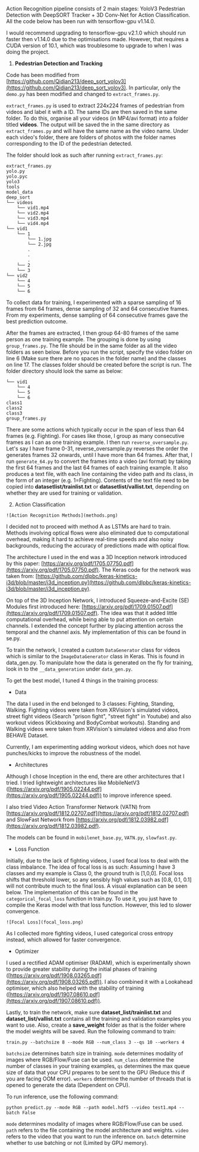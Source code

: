 Action Recognition pipeline consists of 2 main stages: YoloV3 Pedestrian Detection with DeepSORT Tracker + 3D Conv-Net for Action Classification. All the code below has been run with tensorflow-gpu v1.14.0.

I would recommend upgrading to tensorflow-gpu v2.1.0 which should run faster then v1.14.0 due to the optimisations made. However, that requires a CUDA version of 10.1, which was troublesome to upgrade to when I was doing the project.

 1. **Pedestrian Detection and Tracking**

Code has been modified from [https://github.com/Qidian213/deep_sort_yolov3](https://github.com/Qidian213/deep_sort_yolov3). In particular, only the `demo.py` has been modified and changed to `extract_frames.py`.

`extract_frames.py` is used to extract 224x224 frames of pedestrian from videos and label it with a ID. The same IDs are then saved in the same folder. To do this, organise all your videos (in MP4/avi format) into a folder titled **videos**. The output will be saved the in the same directory as `extract_frames.py` and will have the same name as the video name. Under each video's folder, there are folders of photos with the folder names corresponding to the ID of the pedestrian detected.

The folder should look as such after running `extract_frames.py`:
```
extract_frames.py
yolo.py
yolo.pyc
yolo3
tools
model_data
deep_sort
└── videos
    └── vid1.mp4
    └── vid2.mp4
    └── vid3.mp4
    └── vid4.mp4
└── vid1
	└── 1
		└── 1.jpg
		└── 2.jpg
		.
		.
		.
	└── 2
	└── 3
└── vid2
	└── 4
	└── 5
	└── 6
```

To collect data for training, I experimented with a sparse sampling of 16 frames from 64 frames, dense sampling of 32 and 64 consecutive frames. From my experiments, dense sampling of 64 consecutive frames gave the best prediction outcome. 

After the frames are extracted, I then group 64-80 frames of the same person as one training example. The grouping is done by using `group_frames.py`. The file should be in the same folder as all the video folders as seen below. Before you run the script, specify the video folder on line 6 (Make sure there are no spaces in the folder name) and the classes on line 17. The classes folder should be created before the script is run. The folder directory should look the same as below:
```
└── vid1
	└── 4
	└── 5
	└── 6
class1
class2
class3
group_frames.py
```
There are some actions which typically occur in the span of less than 64 frames (e.g. Fighting). For cases like those, I group as many consecutive frames as I can as one training example. I then run `reverse_oversample.py`. Let's say I have frame 0-31, reverse_oversample.py reverses the order the generates frames 32 onwards, until I have more than 64 frames. After that, I run `generate_64.py` to convert the frames into a video (avi format) by taking the first 64 frames and the last 64 frames of each training example. It also produces a  text file, with each line containing the video path and its class, in the form of an integer (e.g. 1=Fighting).  Contents of the text file need to be copied into **datasetlist/trainlist.txt** or **datasetlist/vallist.txt**, depending on whether they are used for training or validation.

2. Action Classification

```
![Action Recognition Methods](methods.png)
```
I decided not to proceed with method A as LSTMs are hard to train. Methods involving optical flows were also eliminated due to computational overhead, making it hard to achieve real-time speeds and also noisy backgrounds, reducing the accuracy of predictions made with optical flow.

The architecture I used in the end was a 3D Inception network introduced by this paper: [https://arxiv.org/pdf/1705.07750.pdf](https://arxiv.org/pdf/1705.07750.pdf). The Keras code for the network was taken from: [https://github.com/dlpbc/keras-kinetics-i3d/blob/master/i3d_inception.py](https://github.com/dlpbc/keras-kinetics-i3d/blob/master/i3d_inception.py).

On top of the 3D Inception Network, I introduced Squeeze-and-Excite (SE) Modules first introduced here: [https://arxiv.org/pdf/1709.01507.pdf](https://arxiv.org/pdf/1709.01507.pdf). The idea was that it added little computational overhead, while being able to put attention on certain channels. I extended the concept further by placing attention across the temporal and the channel axis. My implementation of this can be found in se.py.

To train the network, I created a custom `DataGenerator` class for videos which is similar to the `ImageDataGenerator` class in Keras. This is found in data_gen.py. To manipulate how the data is generated on the fly for training, look in to the `__data_generation` under `data_gen.py`.

To get the best model, I tuned 4 things in the training process:

 - Data

The data I used in the end belonged to 3 classes: Fighting, Standing, Walking. Fighting videos were taken from XRVision's simulated videos, street fight videos (Search "prison fight", "street fight" in Youtube) and also workout videos (Kickboxing and BodyCombat workouts). Standing and Walking videos were taken from XRVision's simulated videos and also from BEHAVE Dataset.

Currently, I am experimenting adding workout videos, which does not have punches/kicks to improve the robustness of the model.

 - Architectures

Although I chose Inception in the end, there are other architectures that I tried. I tried lightweight architectures like MobileNetV3 ([https://arxiv.org/pdf/1905.02244.pdf](https://arxiv.org/pdf/1905.02244.pdf)) to improve inference speed.

I also tried Video Action Transformer Network (VATN) from [https://arxiv.org/pdf/1812.02707.pdf](https://arxiv.org/pdf/1812.02707.pdf) and SlowFast Network from [https://arxiv.org/pdf/1812.03982.pdf](https://arxiv.org/pdf/1812.03982.pdf).

The models can be found in `mobilenet_base.py`, `VATN.py`, `slowfast.py`.
 - Loss Function

Initially, due to the lack of fighting videos, I used focal loss to deal with the class imbalance. The idea of focal loss is as such: Assuming I have 3 classes and my example is Class 0, the ground truth is [1,0,0]. Focal loss shifts that threshold lower, so any sensibly high values such as [0.8, 0.1, 0.1] will not contribute much to the final loss. A visual explanation can be seen below. The implementation of this can be found in the `categorical_focal_loss` function in train.py. To use it, you just have to compile the Keras model with that loss function. However, this led to slower convergence. 

```
![Focal Loss](focal_loss.png)
```

As I collected more fighting videos, I used categorical cross entropy instead, which allowed for faster convergence.
 - Optimizer

I used a rectified ADAM optimiser (RADAM), which is experimentally shown to provide greater stability during the initial phases of training ([https://arxiv.org/pdf/1908.03265.pdf](https://arxiv.org/pdf/1908.03265.pdf)). I also combined it with a Lookahead optimiser, which also helped with the stability of training ([https://arxiv.org/pdf/1907.08610.pdf](https://arxiv.org/pdf/1907.08610.pdf)).

Lastly, to train the network, make sure **dataset_list/trainlist.txt** and **dataset_list/vallist.txt** contains all the training and validation examples you want to use. Also, create a **save_weight** folder as that is the folder where the model weights will be saved. Run the following command to train:

    train.py --batchsize 8 --mode RGB --num_class 3 --qs 10 --workers 4 

`batchsize` determines batch size in training. `mode` determines modality of images where RGB/Flow/Fuse can be used. `num_class` determine the number of classes in your training examples, `qs` determines the max queue size of data that your CPU prepares to be sent to the GPU (Reduce this if you are facing OOM error). `workers` determine the number of threads that is opened to generate the data (Dependent on CPU).

To run inference, use the following command:

    python predict.py --mode RGB --path model.hdf5 --video test1.mp4 --batch False

`mode` determines modality of images where RGB/Flow/Fuse can be used. `path` refers to the file containing the model architecture and weights. `video` refers to the video that you want to run the inference on. `batch` determine whether to use batching or not (Limited by GPU memory).